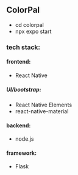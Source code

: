 ## ColorPal

- cd colorpal
- npx expo start

### tech stack:

#### frontend:

- React Native

##### UI/bootstrap:

- React Native Elements
- react-native-material

#### backend:

- node.js

#### framework:

- Flask
